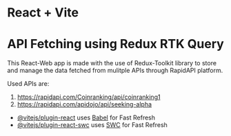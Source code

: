 # React + Vite
# API Fetching using Redux RTK Query

This React-Web app is made with the use of Redux-Toolkit library to store and manage the data fetched from mulitple APIs through RapidAPI platform.

Used APIs are: 
 1. https://rapidapi.com/Coinranking/api/coinranking1
 2. https://rapidapi.com/apidojo/api/seeking-alpha

- [@vitejs/plugin-react](https://github.com/vitejs/vite-plugin-react/blob/main/packages/plugin-react/README.md) uses [Babel](https://babeljs.io/) for Fast Refresh
- [@vitejs/plugin-react-swc](https://github.com/vitejs/vite-plugin-react-swc) uses [SWC](https://swc.rs/) for Fast Refresh
